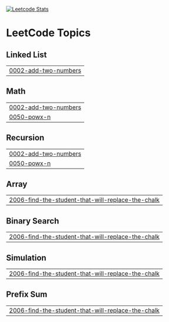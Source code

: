 [![Leetcode Stats](https://leetcard.jacoblin.cool/Ragav_R)](https://leetcode.com/u/Ragav_R/)

<!---LeetCode Topics Start-->
# LeetCode Topics
## Linked List
|  |
| ------- |
| [0002-add-two-numbers](https://github.com/RAGAV-24/Leetcode/tree/master/0002-add-two-numbers) |
## Math
|  |
| ------- |
| [0002-add-two-numbers](https://github.com/RAGAV-24/Leetcode/tree/master/0002-add-two-numbers) |
| [0050-powx-n](https://github.com/RAGAV-24/Leetcode/tree/master/0050-powx-n) |
## Recursion
|  |
| ------- |
| [0002-add-two-numbers](https://github.com/RAGAV-24/Leetcode/tree/master/0002-add-two-numbers) |
| [0050-powx-n](https://github.com/RAGAV-24/Leetcode/tree/master/0050-powx-n) |
## Array
|  |
| ------- |
| [2006-find-the-student-that-will-replace-the-chalk](https://github.com/RAGAV-24/Leetcode/tree/master/2006-find-the-student-that-will-replace-the-chalk) |
## Binary Search
|  |
| ------- |
| [2006-find-the-student-that-will-replace-the-chalk](https://github.com/RAGAV-24/Leetcode/tree/master/2006-find-the-student-that-will-replace-the-chalk) |
## Simulation
|  |
| ------- |
| [2006-find-the-student-that-will-replace-the-chalk](https://github.com/RAGAV-24/Leetcode/tree/master/2006-find-the-student-that-will-replace-the-chalk) |
## Prefix Sum
|  |
| ------- |
| [2006-find-the-student-that-will-replace-the-chalk](https://github.com/RAGAV-24/Leetcode/tree/master/2006-find-the-student-that-will-replace-the-chalk) |
<!---LeetCode Topics End-->